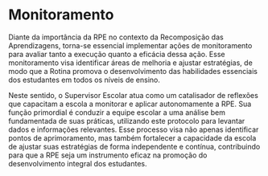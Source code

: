 # Monitoramento

Diante  da  importância  da  RPE  no  contexto  da  Recomposição  das Aprendizagens, torna-se essencial implementar ações de monitoramento para avaliar tanto a execução quanto a eficácia dessa ação. Esse monitoramento visa identificar áreas de melhoria e ajustar estratégias,  de  modo  que  a  Rotina  promova  o  desenvolvimento  das habilidades essenciais dos estudantes em todos os níveis de ensino.

Neste  sentido,  o  Supervisor  Escolar  atua  como  um  catalisador  de reflexões que capacitam a escola a monitorar e aplicar autonomamente  a  RPE.  Sua  função  primordial  é  conduzir  a  equipe escolar a uma análise bem fundamentada de suas práticas, utilizando este  protocolo  para  levantar  dados  e  informações  relevantes.  Esse processo  visa  não  apenas  identificar  pontos  de  aprimoramento,  mas também fortalecer a capacidade da escola de ajustar suas estratégias de forma independente e contínua, contribuindo para que a RPE seja um instrumento eficaz na promoção do desenvolvimento integral dos estudantes.
